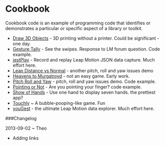 Cookbook
========

Cookbook code is an example of programming code that identifies or demonstrates a particular or specific aspect of a library or toolkit.


* [Draw 3D Objects](https://github.com/jaanga/gestification/tree/gh-pages/cookbook/draw-3d-objects) - 3D printing without a printer. Could be significant - one day.
* [Gesture Tally](https://github.com/jaanga/gestification/tree/gh-pages/cookbook/gesture-tally) - See the swipes. Response to LM forum question. Code example.
* [jestPlay](https://github.com/jaanga/gestification/tree/gh-pages/cookbook/jest-play) - Record and replay Leap Motion JSON data capture. Much effort here.
* [Leap Distance vs Normal](https://github.com/jaanga/gestification/tree/gh-pages/cookbook/leap-distance-vs-normal) - another pitch, roll and yaw issues demo
* [Heavens to Murgatroyd](https://github.com/jaanga/gestification/tree/gh-pages/cookbook/murgatroyd-heaven) - not an easy game. Early work.
* [Pitch Roll and Yaw](https://github.com/jaanga/gestification/tree/gh-pages/cookbook/pitch-roll-yaw) - pitch, roll and yaw issues demo. Code example.
* [Pointing or Not](http://jaanga.github.io/gestification/cookbook/pointing-or-not/r1/pointing-or-not.html) - Are you pointing your finger? code example.
* [Show of Hands](https://github.com/jaanga/gestification/tree/gh-pages/cookbook/show-of-hands) - Use one hand to display seven hands. the prettiest app?
* [Touchly](https://github.com/jaanga/gestification/tree/gh-pages/cookbook/touchly) ~ A bubble-pooping-like game. Fun
* [youGest](https://github.com/jaanga/gestification/tree/gh-pages/cookbook/yougest) - the ultimate Leap Motion data explorer. Much effort here.

###Changelog


2013-09-02 ~ Theo
* Adding links